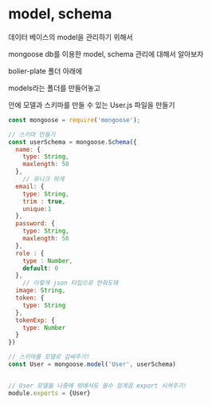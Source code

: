 # model, schema

데이터 베이스의 model을 관리하기 위해서

mongoose db를 이용한 model, schema 관리에 대해서 알아보자



bolier-plate 폴더 아래에 

models라는 폴더를 만들어놓고 

안에 모델과 스키마를 만들 수 있는 User.js 파일을 만들기



```js
const mongoose = require('mongoose');

// 스키마 만들기
const userSchema = mongoose.Schema({
  name: {
    type: String,
    maxlength: 50
  },
    // 유니크 하게
  email: {
    type: String,
    trim : true,
    unique:1
  },
  password: {
    type: String,
    maxlength: 50
  },
  role : {
    type : Number,
    default: 0
  },
    // 이렇게 json 타입으로 안줘도돼
  image: String,
  token: {
    type: String
  },
  tokenExp: {
    type: Number
  }
})

// 스키마를 모델로 감싸주기!
const User = mongoose.model('User', userSchema)


// User 모델을 나중에 밖에서도 쓸수 있게끔 export 시켜주기!
module.exports = {User}
```

